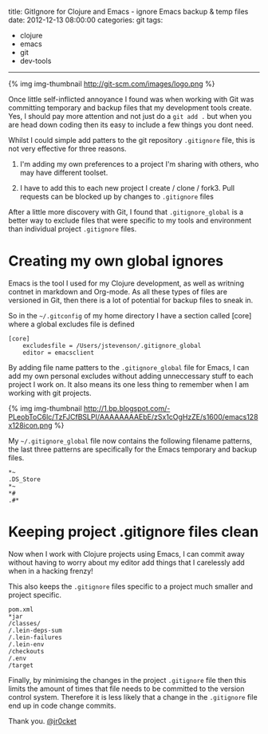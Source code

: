 title: GitIgnore for Clojure and Emacs - ignore Emacs backup & temp files
date: 2012-12-13 08:00:00
categories: git
tags: 
- clojure
- emacs
- git
- dev-tools
---

{% img img-thumbnail http://git-scm.com/images/logo.png %}

Once little self-inflicted annoyance I found was when working with Git was committing temporary and backup files that my development tools create.  Yes, I should pay more attention and not just do a `git add .` but when you are head down coding then its easy to include a few things you dont need.

<!-- more -->

Whilst I could simple add patters to the git repository `.gitignore` file, this is not very effective for three reasons.

1.  I'm adding my own preferences to a project I'm sharing with others, who may have different toolset.

2.  I have to add this to each new project I create / clone / fork3.  Pull requests can be blocked up by changes to `.gitignore` files

After a little more discovery with Git, I found that `.gitignore_global` is a better way to exclude files that were specific to my tools and environment than individual project `.gitignore` files.

# Creating my own global ignores

Emacs is the tool I used for my Clojure development, as well as writning contnet in markdown and Org-mode.  As all these types of files are versioned in Git, then there is a lot of potential for backup files to sneak in.
 
So in the `~/.gitconfig` of my home directory I have a section called [core] where a global excludes file is defined

    [core]
        excludesfile = /Users/jstevenson/.gitignore_global
        editor = emacsclient

By adding file name patters to the `.gitignore_global` file for Emacs, I can add my own personal excludes without adding unneccessary stuff to each project I work on.  It also means its one less thing to remember when I am working with git projects.

{% img img-thumbnail http://1.bp.blogspot.com/-PLeobToC6lc/TzFJCfBSLPI/AAAAAAAAEbE/zSx1cOgHzZE/s1600/emacs128x128icon.png %} 

My `~/.gitignore_global` file now contains the following filename patterns, the last three patterns are specifically for the Emacs temporary and backup files.

    *~
    .DS_Store
    *~
    *#
    .#*

# Keeping project .gitignore files clean

Now when I work with Clojure projects using Emacs, I can commit away without having to worry about my editor add things that I carelessly add when in a hacking frenzy!

This also keeps the `.gitignore` files specific to a project much smaller and project specific.

```
pom.xml
*jar
/classes/
/.lein-deps-sum
/.lein-failures
/.lein-env
/checkouts
/.env
/target
```

Finally, by minimising the changes in the project `.gitignore` file then this limits the amount of times that file needs to be committed to the version control system.  Therefore it is less likely that a change in the `.gitignore` file end up in code change commits.

Thank you.
[@jr0cket](https://twitter.com/jr0cket)
